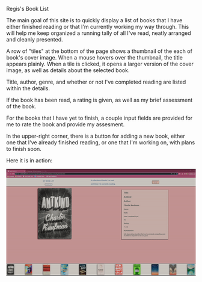 Regis's Book List

The main goal of this site is to quickly display a list of books that I have either finished reading or that I'm currently working my way through.  This will help me keep organized a running tally of all I've read, neatly arranged and cleanly presented.

A row of "tiles" at the bottom of the page shows a thumbnail of the each of book's cover image.  When a mouse hovers over the thumbnail, the title appears plainly.  When a tile is clicked, it opens a larger version of the cover image, as well as details about the selected book.

Title, author, genre, and whether or not I've completed reading are listed within the details.

If the book has been read, a rating is given, as well as my brief assessment of the book.

For the books that I have yet to finish, a couple input fields are provided for me to rate the book and provide my assesment.

In the upper-right corner, there is a button for adding a new book, either one that I've already finished reading, or one that I'm working on, with plans to finish soon.

Here it is in action:

![](https://github.com/regisaslewis/reading-list/blob/cb4eb3cecb2e4ad193a2bd4d4b97734696324ad9/p1%20readme%20gif.gif)
<!-- Part 1: The Plan

  I've always wanted to have a comprehensive list of all of the books I've read in my lifetime.  Not necessarily a public thing, just a document or database where I could look (with some degree of pride, hopefully) at a growing collection of books that I've read.

  There's no end, really, to how far back I could go with something like this, however, to get things started, I'd more or less like to just get a handful of the most recent books I've read and any that I'm currently working my way through.

  Within the database, I'd include details about the book itself (author, title, an image, and maybe a brief description) as well as info about whether I've finished the book yet and perhaps a comment or review score about the book.

  My proposed order for constructing the webpage is to set up a very rough skeleton of the HTML, getting the main areas sectioned off and allow for input and interaction.  Then, a little styling could be added in CSS to visually clarify each area.

  The bulk of the work will be adding functionality through JavaScript.  There are three tasks I'd like like the site to be able to perform.
    1) Using fetch, GET the contents of my collection and display them on screen.
      - I could also allow individual titles to be clicked on, focusing on each title individually, using another GET request.
    2) Allowing new titles to be added to the database using POST.
    3) Then, I should be able to edit the contents of an entry with PATCH, when a book is finished or if other information needs to be altered.

  Once the fetch functionality is squared away and operating as intended, then I plan on adding a little more to snazz up the site.  Nothing's set in stone yet, but I'm thinking that the information concerning where I am in the process of reading the book would look better as an element that appears when the mouse hovers over the image of the book's cover.  Or something in that vein.  I'll have to consider it more once I get further along.

Part 2: Building the Structure

  So, the layout is more or less decided on.  I wasn't sure if I was going to do a sidebar with titles appearing along the left edge of the page or something fixed to the top, but in the end, I decided to actually place the book list at the bottom.  The header is up top, also fixed in place.  This will keep the important content central.

  Something about setting it up this way it feels more like a book.  There are a few more elements of styling I'll add later on, but those will have to be appended to DOM elements.

  While I know that styling isn't necessary for building a site or an app and that functionality is far more critical, having some semblance of a structure truly helps me flesh out how, where, and when events should happen once I get to the JavaScript.  Making code in a vaccuum can be less engaging without being able to see the work I'm doing affect an actual space.  The stark white background of an empty page looms and glares, soulless, abandoned.  This feels more like working with my hands than working in the purely abstract.

Part 3: Populating the Database

  As I said in the plan, I'm not going to get as exhaustive as I could with the contents of the book list.  Eventually, I could see myself doing so.  For now, though, I'm just going to work with a small number of examples.  What I've included are two books that I've finished recently and one that I'm currently working on.

  The reason for including one I've yet completed is so that there is something edit later on, when that functionality has been added.  This will also allow me to show the differences in content that appears on the page between a book I've finished reading and one I haven't.

Part 4: Setting up the page's initial state with DOMContentLoaded

  Now that I've added some content to the database, it's time to figure out how the page will look as soon a visitor arrives.  This will utilize the most general fetch, one that pulls all the contents of the database and appends it to the screen.

  In order to get each element of database to appear on screen without any input by the user, I employeed an event listener on the document itself with the first parameter set to "DOMContentLoaded."  This simply begins a function as soon the elements of an HTML file have loaded.  By doing so, any complex or convoluted functions that might need to occur in other areas of the page can be ignored and allow some action to take place.

  In this case, it's a GET request of all the contents of the database.  The function looks like this: 

  ```
  const bookList = document.geteElementById("booklist");

  function loadDatabase () {
  fetch(`http://localhost:3000/novels`)
  .then((resp) => resp.json())
  .then((data) => {
    data.forEach((e) => {
      let tile = document.createElement("div");
      tile.className = "booktile";
      tile.innerHTML = `<img src=${e.coverImage}>`
      bookList.appendChild(tile);
    })
  })
}
  ```

  Now, by iterating through the contents of the database with .forEach(), instead of an empty row, the div along the bottom of the page includes the cover image of books in my list.  I'll add the title as an element that appears when the mouse hovers over the image later.  But for now, there are a few things to note.  By adding the "className" to each "tile," all the styling I've already established in CSS is immediately applied.  If I need to go in and tweak anything, it will affect them all, not just one at a time.  In the CSS, I added a light border to one side and a box-shadow to the other, simulating pages and shadow on the smaller images.

  So far, so good.  Now, to put in some more functionality.

  Part 5: Populating each entry
  
  Once the full list of books was present in it's horizontal home along the bottom of the page, I can finally get something to happen with the giant, empty center.  This is the main stage, so to speak, where the important information should be.

  I added an event listener to each "tile" in the list of books, so that, once clicked, it will fill append the details from the database onto the central area.  This took another fetch request, on that uses the ID number of each entry to present that specific one.

  Here's how it looks:

  ```
  function showBig(ele) {
  fetch(`http://localhost:3000/novels/${ele.id}`)
    .then((resp) => resp.json())
    .then((data) => buildInterior(data))
}
  ```

  Simply put, when the showBig() function is input, it will activate a much larger, more complex function that I've worked out to show all the contents from the book entry that's been clicked on.  The "ele" parameter will be taken from the iteration through the database found in the forEach method of the loadDatabase() function.
  
  Basically, showBig() is a callback function nested within the loadDatabase() function that gains its info the same way I got the cover image for each of the "tiles".

  Then, there's the big one.  The function buildInterior() needed to be a little more complex.  Not only will it need to append more information than just the cover image, it will need to add functionality to any entry that I haven't finished reading.  This will allow incomplete books to be updated with a rating and comment once I've finsihed reading them.  Here is the code:

  ```
 function buildInterior(ele) {
  let bookInfo = document.createElement("div");
  let completeDiv = document.createElement("div");
  let ratingInput = document.createElement("input");
  let commentInput = document.createElement("textarea");
  let finishButton = document.createElement("button");
  ratingInput.id = "rater";
  ratingInput.type = "number";
  ratingInput.placeholder = "Rating";
  ratingInput.min = "01";
  ratingInput.max = "10"
  commentInput.id = "commenter";
  commentInput.placeholder = "Assessment";
  finishButton.id = "finisher";
  finishButton.textContent = "Finished";
  completeDiv.innerHTML = `<h3>Rating:<br>${ele.rating} / 10</h3>
  <h4>My Assessment:<br><br>${ele.comment}`
  let editDiv = document.createElement("div");
  editDiv.id = "edit-box";
  editDiv.innerHTML = `<h4>When finished, fill this out</h4>`;
  bookImage.innerHTML = "";
  bookDetails.innerHTML = "";
  coverImage.src = ele.coverImage;
  bookInfo.className = "book-info";
  if (ele.completed === true) {
    ele.completed = "Yes";
  } else {
    ele.completed = "Working on it";
  }
  bookInfo.innerHTML = `<h2>Title:<br>${ele.title}</h2>
  <h2>Author:<br>${ele.author}</h2>
  <h3>Genre:<br>${ele.genre}</h3>
  <h4>Have I completed it yet:<br>${ele.completed}</h4>`
  bookImage.appendChild(coverImage);
  bookDetails.appendChild(bookInfo);
  if (ele.completed === "Yes") {
    bookInfo.appendChild(completeDiv);
  } else {
    bookInfo.appendChild(editDiv);
    editDiv.appendChild(ratingInput);
    editDiv.appendChild(commentInput);
    editDiv.appendChild(finishButton);

    finishButton.addEventListener("click", () => {
      let configObj = {
        completed: true,
        rating: Number(ratingInput.value),
        comment: commentInput.value
      };
      let editConfig = {
        method: "PATCH",
        headers: {
          "Content-Type": "application/json",
          "Accept": "application/json"
        },
        body: JSON.stringify(configObj)
      };
  
      fetch(`http://localhost:3000/novels/${ele.id}`, editConfig)
        .then((resp) => resp.json())
        .then((data) => {
          showBig(data);
        }) 
    })
  }
}
  ```

  Starting off, I declarde all the variables I'll need to create in either circumstance (if the book has been finished or has not).  Then, all of the details of each newly created element was added (id, placeholders, text, and HTML).  Once that was done, I went ahead and put down the content for any book I've already completed reading, since no further functionality is needed in that case.  

  For books that I haven't read, the "completed" key in their db.json file is set to the boolean *false*.  Any *false* entry will need the comment and rating section removed and replaced with input fields whose values will provide that data once I'm done reading.

  By appending all those elements -- the two input fields and the button -- I could then add an event listener to the button that takes the values from the input fields, uses the PATCH method to update the db.json file for the individual entry, and then callback showBig() for the current entry with the updated info, all without refreshing the page.

  While it looks like a lot of code, it is honestly establishing the new elements that took up most of it, something that would be easily relegated to HTML if they weren't being created on the fly as the event listener is activated.  If you cancel out all those lines, there are simply two if...else statements, a PATCH request and a GET request in the buildInterior() function, so not all that crazy, really.

Part 6: One little detail

  I've been working on the functionality so much that I forgot about one little detail that needed to be address.  When the page is loaded, there just a big blank space for the "main stage" where the book details will go once they're chosen.

  I think it will look much nicer, however, if there is some information on the page as soon as someone arrives at it.  I added another GET request for the first entry of the collection to fill in the big area at the center on arrival, as soon as the list is populated.  

  At the end of loadDatabase(), I simply added another GET request that populates the center with the book listed as id: 1 in the db.json file.  It uses the same callback function as clicking on a title, so no new code had to be written beyond the fetch itself.  It looks like this:

  ```
  fetch(`http://localhost:3000/novels/1`)
        .then((resp) => resp.json())
        .then((data) => buildInterior(data))
  ```

  Part 7: Adding POST -->
